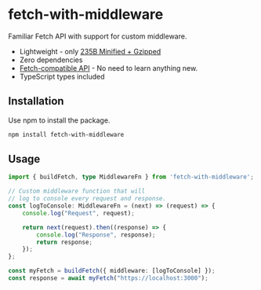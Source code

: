 # fetch-with-middleware

Familiar Fetch API with support for custom middleware.

- Lightweight - only [235B Minified + Gzipped](https://bundlephobia.com/package/fetch-with-middleware)
- Zero dependencies
- [Fetch-compatible API](https://developer.mozilla.org/en-US/docs/Web/API/Fetch_API) - No need to learn anything new.
- TypeScript types included

## Installation

Use npm to install the package.

```bash
npm install fetch-with-middleware
```

## Usage

```ts
import { buildFetch, type MiddlewareFn } from 'fetch-with-middleware';

// Custom middleware function that will 
// log to console every request and response.
const logToConsole: MiddlewareFn = (next) => (request) => {
    console.log("Request", request);

    return next(request).then((response) => {
        console.log("Response", response);
        return response;
    });
};

const myFetch = buildFetch({ middleware: [logToConsole] });
const response = await myFetch("https://localhost:3000");
```

